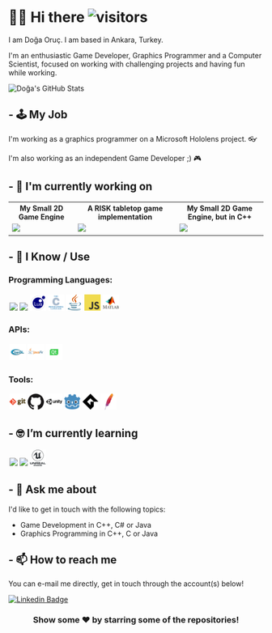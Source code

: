 <!--
**aeris170/aeris170** is a ✨ _special_ ✨ repository because its `README.md` (this file) appears on your GitHub profile.



Here are some ideas to get you started:

- 🔭 I’m currently working on ...
- 🌱 I’m currently learning ...
- 👯 I’m looking to collaborate on ...
- 🤔 I’m looking for help with ...
- 💬 Ask me about ...
- 📫 How to reach me: ...
- 😄 Pronouns: ...
- ⚡ Fun fact: ...
-->

# 🙋‍♂️ Hi there ![visitors](https://img.shields.io/badge/dynamic/json?color=informational&label=visitor&query=value&url=https%3A%2F%2Fapi.countapi.xyz%2Fhit%2Faeris170.aeris170%2Freadme)

I am Doğa Oruç. I am based in Ankara, Turkey.

I'm an enthusiastic Game Developer, Graphics Programmer and a Computer Scientist, focused on working with challenging projects and having fun while working.

![Doğa's GitHub Stats](https://github-readme-stats.vercel.app/api?username=aeris170&show_icons=true)

## - 🕹️ My Job

I'm working as a graphics programmer on a Microsoft Hololens project. 👓

I'm also working as an independent Game Developer ;) 🎮

## - 🔭 I'm currently working on

<table style="width:100%; table-layout:fixed">
  <tr>
    <th>My Small 2D Game Engine</th>
    <th>A RISK tabletop game implementation</th>
    <th>My Small 2D Game Engine, but in C++</th>
  </tr>
  <tr>
    <td>
		<a href="https://github.com/aeris170/DoaEngine">
			<img src="https://i.hizliresim.com/kcX3Xz.png" />
		</a>
	</td>
    <td>
		<a href="https://github.com/aeris170/RISK-Digital-Cut">
			<img src="https://repository-images.githubusercontent.com/169880359/d106c280-9780-11e9-983c-0b51e49af958" />
		</a>
	</td>
    <td>
		<a href="https://github.com/chroma-works/NeoDoa">
			<img src="https://user-images.githubusercontent.com/25724155/72576385-9ca35100-38e0-11ea-9f10-5de3852e6df3.png" />
		</a>
	</td>
  </tr>
</table>

## - 🧠 I Know / Use
### Programming Languages:

<img src="https://img.shields.io/badge/-C++-blue?style=for-the-badge&logo=c%2B%2B" style="margin:2px" /><img src="https://img.shields.io/badge/-C%23-brightgreen?style=for-the-badge&logo=c-sharp" style="margin:2px" /><img src="https://github.com/github/explore/blob/master/topics/lua/lua.png?raw=true" height="32" style="margin:2px" /><img src="https://github.com/github/explore/blob/master/topics/c/c.png?raw=true" height="32" style="margin:2px" /><img src="https://github.com/github/explore/blob/master/topics/java/java.png?raw=true" height="32" style="margin:2px" /><img src="https://github.com/github/explore/blob/master/topics/javascript/javascript.png?raw=true" height="32" style="margin:2px" /><img src="https://github.com/github/explore/blob/master/topics/matlab/matlab.png?raw=true" height="32" style="margin:2px" />

### APIs:

<img src="https://github.com/github/explore/blob/master/topics/opengl/opengl.png?raw=true" height="32" style="margin:2px" /><img src="https://github.com/github/explore/blob/master/topics/javafx/javafx.png?raw=true" height="32" style="margin:2px" /><img src="https://github.com/github/explore/blob/master/topics/qt/qt.png?raw=true" height="32" style="margin:2px" />

### Tools:

<img src="https://github.com/github/explore/blob/master/topics/git/git.png?raw=true" height="32" style="margin:2px" /><img src="https://github.com/github/explore/blob/master/topics/github/github.png?raw=true" height="32" style="margin:2px" /><img src="https://github.com/github/explore/blob/master/topics/unity/unity.png?raw=true" height="32" style="margin:2px" /><img src="https://github.com/github/explore/blob/master/topics/godot/godot.png?raw=true" height="32" style="margin:2px" /><img src="https://github.com/github/explore/blob/master/topics/gamemaker/gamemaker.png?raw=true" height="32" style="margin:2px" /><img src="https://github.com/github/explore/blob/master/topics/maven/maven.png?raw=true" height="32" style="margin:2px" />

## - 🤓 I’m currently learning

<img src="https://upload.wikimedia.org/wikipedia/en/0/01/Directx9.png" height="32" style="margin:2px" /><img src="https://pbs.twimg.com/profile_images/1138532045364367371/DkXgxFjE.png" height="32" style="margin:2px" /><img src="https://github.com/github/explore/blob/master/topics/unreal-engine/unreal-engine.png?raw=true" height="32" style="margin:2px" />

## - 💬 Ask me about

I'd like to get in touch with the following topics:

- Game Development in C++, C# or Java
- Graphics Programming in C++, C or Java

## - 📫 How to reach me

You can e-mail me directly, get in touch through the account(s) below!

[![Linkedin Badge](https://img.shields.io/badge/dogaoruc-follow%20on%20linkedin-blue?style=for-the-badge&logo=linkedin)](https://www.linkedin.com/in/do%C4%9Fa-oru%C3%A7-973b08155/)


<div align="center">

### Show some ❤️ by starring some of the repositories!

</div>

